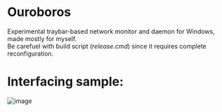 # Ouroboros
Experimental traybar-based network monitor and daemon for Windows, made mostly for myself.  
Be carefuel with build script (*release.cmd*) since it requires complete reconfiguration.

# Interfacing sample:
![image](https://user-images.githubusercontent.com/8768470/31864639-61f1de3c-b769-11e7-8258-d01e29aa7fc7.png)
